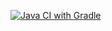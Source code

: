 [![Java CI with Gradle](https://github.com/OlesyaSumatokhina/DeliveryPatterns/actions/workflows/gradle.yml/badge.svg)](https://github.com/OlesyaSumatokhina/DeliveryPatterns/actions/workflows/gradle.yml)